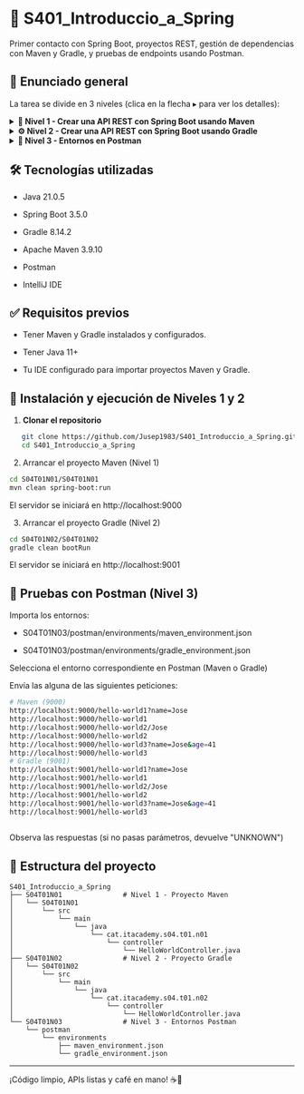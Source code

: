 # 🧩 S401_Introduccio_a_Spring
Primer contacto con Spring Boot, proyectos REST, gestión de dependencias con Maven y Gradle, y pruebas de endpoints usando Postman.

## 📌 Enunciado general
La tarea se divide en 3 niveles (clica en la flecha ▸ para ver los detalles):

<details> <summary><strong>🧱 Nivel 1 - Crear una API REST con Spring Boot usando Maven</strong></summary>
   
<br>**Proyecto generado desde Spring Initializr:**

- Puerto configurado: `9000`  
- Dependencias: `Spring Web`, `Spring Boot DevTools`

**Controlador:** `HelloWorldController.java`
- `/hello-world1` → `@RequestParam(name = "name", defaultValue = "UNKNOWN")`
- `/hello-world2/{name}` → `@PathVariable(name = "name", required = false)`
- `/hello-world3?name=X&age=Y` → parámetros combinados

**Comandos Maven usados:**
```bash
mvn compile
mvn package
mvn clean
mvn spring-boot:run
```    
**Pruebas realizadas:**

- http://localhost:9000/hello-world1?name=Jose
- http://localhost:9000/hello-world1
- http://localhost:9000/hello-world2/Jose
- http://localhost:9000/hello-world2
- http://localhost:9000/hello-world3?name=Jose&age=41
- http://localhost:9000/hello-world3
    
</details>
<details> <summary><strong>⚙️ Nivel 2 - Crear una API REST con Spring Boot usando Gradle</strong></summary>

<br>**Proyecto generado desde Spring Initializr:**

- Puerto configurado: `9001`  
- Dependencias: Spring Web, Spring Boot DevTools

**Controlador: `HelloWorldController.java`**

- `/hello-world1` → `@RequestParam(name = "name", defaultValue = "UNKNOWN")`  
- `/hello-world2/{name}` → `@PathVariable(name = "name", required = false)`  
- `/hello-world3?name=X&age=Y` → parámetros combinados con valores por defecto

**Comandos Gradle usados:**
```bash
gradle build
gradle assemble
gradle clean
gradle bootRun
```
    
**Pruebas realizadas:**

  - http://localhost:9001/hello-world1?name=Jose
  - http://localhost:9001/hello-world1
  - http://localhost:9001/hello-world2/Jose
  - http://localhost:9001/hello-world2
  - http://localhost:9001/hello-world3?name=Jose&age=41
  - http://localhost:9001/hello-world3
    
</details>
<details> <summary><strong>🧪 Nivel 3 - Entornos en Postman</strong></summary>

<br>**Se crearon dos entornos en Postman:**

🔹 **Entorno Maven**

- `{{server}}` = `http://localhost`  
- `{{port}}` = `9000`

🔹 **Entorno Gradle**

- `{{server}}` = `http://localhost`  
- `{{port}}` = `9001`

**Acciones realizadas:**

- Se exportaron ambos entornos en formato `.json` y se adjuntan como parte de la entrega.  
- Se realizaron capturas de pantalla de cada entorno mostrando el uso de las variables.

</details>

## 🛠️ Tecnologías utilizadas

- Java  21.0.5

- Spring Boot 3.5.0

- Gradle 8.14.2

- Apache Maven 3.9.10

- Postman

- IntelliJ IDE

## ✅ Requisitos previos

- Tener Maven y Gradle instalados y configurados.

- Tener Java 11+

- Tu IDE configurado para importar proyectos Maven y Gradle.

## 🔧 Instalación y ejecución de Niveles 1 y 2

1. **Clonar el repositorio**

```bash
   git clone https://github.com/Jusep1983/S401_Introduccio_a_Spring.git
   cd S401_Introduccio_a_Spring
```

2. Arrancar el proyecto Maven (Nivel 1)

```bash
cd S04T01N01/S04T01N01
mvn clean spring-boot:run
```

El servidor se iniciará en http://localhost:9000


3. Arrancar el proyecto Gradle (Nivel 2)

```bash
cd S04T01N02/S04T01N02
gradle clean bootRun
```

El servidor se iniciará en http://localhost:9001


## 🔧 Pruebas con Postman (Nivel 3)

Importa los entornos:

- S04T01N03/postman/environments/maven_environment.json

- S04T01N03/postman/environments/gradle_environment.json

Selecciona el entorno correspondiente en Postman (Maven o Gradle)

Envía las alguna de las siguientes peticiones:

```bash
# Maven (9000)
http://localhost:9000/hello-world1?name=Jose
http://localhost:9000/hello-world1
http://localhost:9000/hello-world2/Jose
http://localhost:9000/hello-world2
http://localhost:9000/hello-world3?name=Jose&age=41
http://localhost:9000/hello-world3
# Gradle (9001)
http://localhost:9001/hello-world1?name=Jose
http://localhost:9001/hello-world1
http://localhost:9001/hello-world2/Jose
http://localhost:9001/hello-world2
http://localhost:9001/hello-world3?name=Jose&age=41
http://localhost:9001/hello-world3
    
```
Observa las respuestas (si no pasas parámetros, devuelve "UNKNOWN")


## 📂 Estructura del proyecto

```plaintext
S401_Introduccio_a_Spring
├── S04T01N01               # Nivel 1 - Proyecto Maven
│   └── S04T01N01
│       └── src
│           └── main
│               └── java
│                   └── cat.itacademy.s04.t01.n01
│                       └── controller
│                           └── HelloWorldController.java
├── S04T01N02               # Nivel 2 - Proyecto Gradle
│   └── S04T01N02
│       └── src
│           └── main
│               └── java
│                   └── cat.itacademy.s04.t01.n02
│                       └── controller
│                           └── HelloWorldController.java
└── S04T01N03               # Nivel 3 - Entornos Postman
    └── postman
        └── environments
            ├── maven_environment.json
            └── gradle_environment.json
```
---

¡Código limpio, APIs listas y café en mano! ☕🚀
